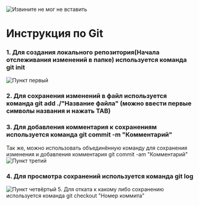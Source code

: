 ![Извините не мог не вставить](Rm.jpg)
# Инструкция по Git
 ### 1. Для создания локального репозитория(Начала отслеживания изменений в папке) используется команда git init
 ![Пункт первый](punkt_1.png)
 ### 2. Для сохранения изменений в файл используется команда git add ./"Название файла" (можно ввести первые символы названия и нажать TAB)
 ### 3. Для добавления комментария к сохранениям используется команда git commit -m "Комментарий"
 Так же, можно использовать объединённую команду для сохранения изменения и добавления комментария git commit -am "Комментарий"
 ![Пункт третий](punkt_3.png)
### 4. Для просмотра сохранений используется команда git log
 ![Пункт четвёртый](punkt_4.png)
 5. Для отката к какому либо сохранению используется команда git checkout "Номер коммита"